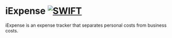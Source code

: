 # iExpense  [![SWIFT](https://img.shields.io/badge/5.9.2-SWIFT-orange.svg)](https://www.swift.org/)

iExpense is an expense tracker that separates personal costs from business costs.
